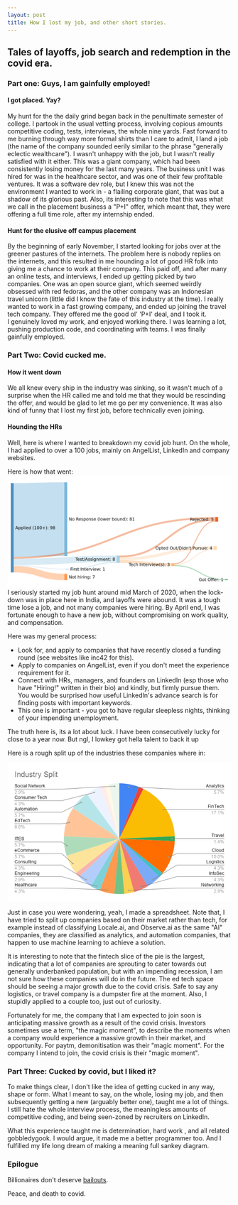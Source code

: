 ```yaml
---
layout: post
title: How I lost my job, and other short stories.
---
```

## Tales of layoffs, job search and redemption in the covid era.

### Part one:  Guys, I am gainfully employed! 
#### I got placed. Yay?
My hunt for the the daily grind began back in the penultimate semester of college. I partook in the usual vetting process, involving copious amounts competitive coding, tests, interviews, the whole nine yards. Fast forward to me burning through way more formal shirts than I care to admit, I land a job (the name of the company sounded eerily similar to the phrase "generally eclectic wealthcare"). I wasn't unhappy with the job, but I wasn't really satisfied with it either. This was a giant company, which had been consistently losing money for the last many years. The business unit I was hired for was in the healthcare sector, and was one of their few profitable ventures. It was a software dev role, but I knew this was not the environment I wanted to work in - a flailing corporate giant, that was but a shadow of its glorious past. 
Also, its interesting to note that this was what we call in the placement business a "P+I" offer, which meant that, they were offering a full time role, after my internship ended.

#### Hunt for the elusive off campus placement
By the beginning of early November, I started looking for jobs over at the greener pastures of the internets. The problem here is nobody replies on the internets, and this resulted in me hounding a lot of good HR folk into giving me a chance to work at their company. This paid off, and after many an online tests, and interviews, I ended up getting picked by two companies. One was an open source giant, which seemed weirdly obsessed with red fedoras, and the other company was an Indonesian travel unicorn (little did I know the fate of this industry at the time).  I really wanted to work in a fast growing company, and ended up joining the travel tech company. They offered me the good ol' 'P+I' deal, and I took it.  
I genuinely loved my work, and enjoyed working there. I was learning a lot, pushing production code, and coordinating with teams. I was finally gainfully employed. 


### Part Two: Covid cucked me.

#### How it went down
We all knew every ship in the industry was sinking, so it wasn't much of a surprise when the HR called me and told me that they would be rescinding the offer, and would be glad to let me go per my convenience. It was also kind of funny that I lost my first job, before technically even joining.

#### Hounding the HRs
Well, here is where I wanted to breakdown my covid job hunt. On the whole, I had applied to over a 100 jobs, mainly on AngelList, LinkedIn and company websites.

Here is how that went:
![enter image description here](https://raw.githubusercontent.com/Hallicopter/hallicopter.github.io/master/images/sankeymatic_1600x800%281%29.png)
I seriously started my job hunt around mid March of 2020, when the lock-down was in place here in India, and layoffs were abound. It was a tough time lose a job, and not many companies were hiring. By April end, I was fortunate enough to have a new job, without compromising on work quality, and compensation.

Here was my general process:

 - Look for, and apply to companies that have recently closed a funding round (see websites like inc42 for this).
 - Apply to companies on AngelList, even if you don't meet the experience requirement for it.
 - Connect with HRs, managers, and founders on LinkedIn (esp those who have "Hiring!" written in their bio) and kindly, but firmly pursue them. You would be surprised how useful LinkedIn's advance search is for finding posts with important keywords.
 - This one is important - you got to have regular sleepless nights, thinking of your impending unemployment.

The truth here is, its a lot about luck. I have been consecutively lucky for close to a year now. But ngl, I lowkey got hella talent to back it up 



Here is a rough split up of the industries these companies where in:

![enter image description here](https://raw.githubusercontent.com/Hallicopter/hallicopter.github.io/master/images/Industry%20Split.png) 


Just in case you were wondering, yeah, I made a spreadsheet.
Note that, I have tried to split up companies based on their market rather than tech, for example instead of classifying Locale.ai, and Observe.ai as the same "AI" companies, they are classified as analytics, and automation companies, that happen to use machine learning to achieve a solution.

It is interesting to note that the fintech slice of the pie is the largest, indicating that a lot of companies are sprouting to cater towards out generally underbanked population, but with an impending recession, I am not sure how these companies will do in the future. The ed tech space should be seeing a major growth due to the covid crisis. Safe to say any logistics, or travel company is a dumpster fire at the moment. Also, I stupidly applied to a couple too, just out of curiosity.

Fortunately for me, the company that I am expected to join soon is anticipating massive growth as a result of the covid crisis. 
Investors sometimes use a term, "the magic moment", to describe the moments when a company would experience a massive growth in their market, and opportunity. For paytm, demonitisation was their "magic moment". For the company I intend to join, the covid crisis is their "magic moment". 

### Part Three: Cucked by covid, but I liked it?

To make things clear, I don't like the idea of getting cucked in any way, shape or form. What I meant to say, on the whole, losing my job, and then subsequently getting a new (arguably better one), taught me a lot of things.
I still hate the whole interview process, the meaningless amounts of competitive coding, and being seen-zoned by recruiters on LinkedIn.

What this experience taught me is determination, hard work , and all related  gobbledygook. I would argue, it made me a better programmer too. And I fulfilled my life long dream of making a meaning full sankey diagram.

### Epilogue
Billionaires don't deserve [bailouts](https://www.npr.org/2020/04/29/848079558/episode-995-buybacks-and-bailouts).

Peace, and death to covid.

